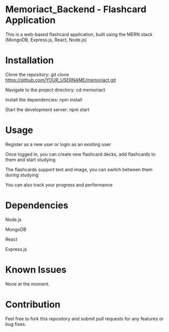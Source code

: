 ﻿# Memoriact_Backend   - Flashcard Application
 

 This is a web-based flashcard application, built using the MERN stack (MongoDB, Express.js, React, Node.js)

# Installation
Clone the repository: git clone https://github.com/YOUR_USERNAME/memoriact.git

Navigate to the project directory: cd memoriact

Install the dependencies: npm install

Start the development server: npm start

# Usage
Register as a new user or login as an existing user

Once logged in, you can create new flashcard decks, add flashcards to them and start studying

The flashcards support text and image, you can switch between them during studying

You can also track your progress and performance

# Dependencies
Node.js

MongoDB

React

Express.js

# Known Issues
None at the moment.

# Contribution
Feel free to fork this repository and submit pull requests for any features or bug fixes.

